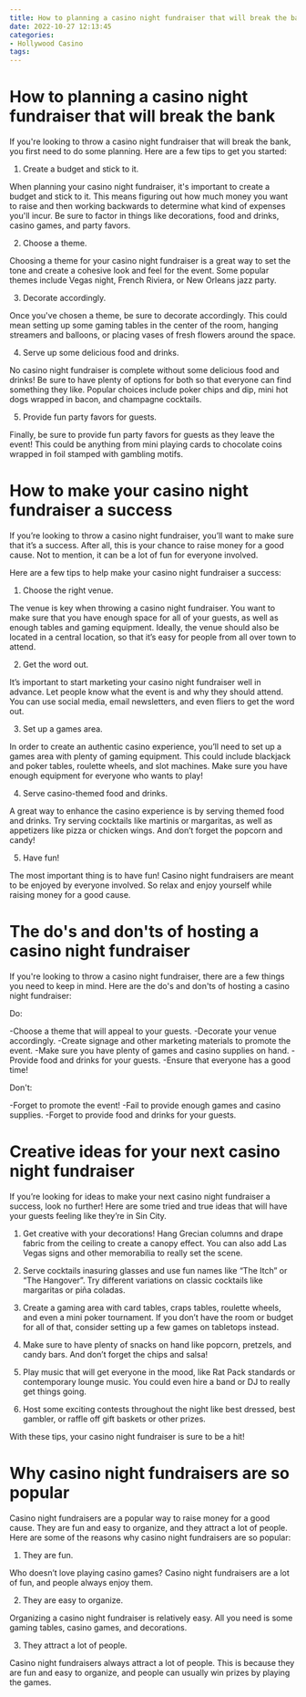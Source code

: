 ```yaml
---
title: How to planning a casino night fundraiser that will break the bank 
date: 2022-10-27 12:13:45
categories:
- Hollywood Casino
tags:
---
```



#  How to planning a casino night fundraiser that will break the bank 

If you're looking to throw a casino night fundraiser that will break the bank, you first need to do some planning. Here are a few tips to get you started:

1. Create a budget and stick to it.

When planning your casino night fundraiser, it's important to create a budget and stick to it. This means figuring out how much money you want to raise and then working backwards to determine what kind of expenses you'll incur. Be sure to factor in things like decorations, food and drinks, casino games, and party favors.

2. Choose a theme.

Choosing a theme for your casino night fundraiser is a great way to set the tone and create a cohesive look and feel for the event. Some popular themes include Vegas night, French Riviera, or New Orleans jazz party.

3. Decorate accordingly.

Once you've chosen a theme, be sure to decorate accordingly. This could mean setting up some gaming tables in the center of the room, hanging streamers and balloons, or placing vases of fresh flowers around the space.

4. Serve up some delicious food and drinks.

No casino night fundraiser is complete without some delicious food and drinks! Be sure to have plenty of options for both so that everyone can find something they like. Popular choices include poker chips and dip, mini hot dogs wrapped in bacon, and champagne cocktails.

5. Provide fun party favors for guests.

Finally, be sure to provide fun party favors for guests as they leave the event! This could be anything from mini playing cards to chocolate coins wrapped in foil stamped with gambling motifs.

#  How to make your casino night fundraiser a success 

If you’re looking to throw a casino night fundraiser, you’ll want to make sure that it’s a success. After all, this is your chance to raise money for a good cause. Not to mention, it can be a lot of fun for everyone involved.

Here are a few tips to help make your casino night fundraiser a success:

1. Choose the right venue.

The venue is key when throwing a casino night fundraiser. You want to make sure that you have enough space for all of your guests, as well as enough tables and gaming equipment. Ideally, the venue should also be located in a central location, so that it’s easy for people from all over town to attend.

2. Get the word out.

It’s important to start marketing your casino night fundraiser well in advance. Let people know what the event is and why they should attend. You can use social media, email newsletters, and even fliers to get the word out.

3. Set up a games area.

In order to create an authentic casino experience, you’ll need to set up a games area with plenty of gaming equipment. This could include blackjack and poker tables, roulette wheels, and slot machines. Make sure you have enough equipment for everyone who wants to play!

4. Serve casino-themed food and drinks.

A great way to enhance the casino experience is by serving themed food and drinks. Try serving cocktails like martinis or margaritas, as well as appetizers like pizza or chicken wings. And don’t forget the popcorn and candy!

5. Have fun!

The most important thing is to have fun! Casino night fundraisers are meant to be enjoyed by everyone involved. So relax and enjoy yourself while raising money for a good cause.

#  The do's and don'ts of hosting a casino night fundraiser 

If you're looking to throw a casino night fundraiser, there are a few things you need to keep in mind. Here are the do's and don'ts of hosting a casino night fundraiser:

Do:

-Choose a theme that will appeal to your guests.
-Decorate your venue accordingly.
-Create signage and other marketing materials to promote the event.
-Make sure you have plenty of games and casino supplies on hand.
-Provide food and drinks for your guests.
-Ensure that everyone has a good time!

Don't:

-Forget to promote the event!
-Fail to provide enough games and casino supplies.
-Forget to provide food and drinks for your guests.

# Creative ideas for your next casino night fundraiser 

If you’re looking for ideas to make your next casino night fundraiser a success, look no further! Here are some tried and true ideas that will have your guests feeling like they’re in Sin City.

1. Get creative with your decorations! Hang Grecian columns and drape fabric from the ceiling to create a canopy effect. You can also add Las Vegas signs and other memorabilia to really set the scene.

2. Serve cocktails inasuring glasses and use fun names like “The Itch” or “The Hangover”. Try different variations on classic cocktails like margaritas or piña coladas.

3. Create a gaming area with card tables, craps tables, roulette wheels, and even a mini poker tournament. If you don’t have the room or budget for all of that, consider setting up a few games on tabletops instead.

4. Make sure to have plenty of snacks on hand like popcorn, pretzels, and candy bars. And don’t forget the chips and salsa!

5. Play music that will get everyone in the mood, like Rat Pack standards or contemporary lounge music. You could even hire a band or DJ to really get things going.

6. Host some exciting contests throughout the night like best dressed, best gambler, or raffle off gift baskets or other prizes.

With these tips, your casino night fundraiser is sure to be a hit!

#  Why casino night fundraisers are so popular

Casino night fundraisers are a popular way to raise money for a good cause. They are fun and easy to organize, and they attract a lot of people. Here are some of the reasons why casino night fundraisers are so popular:

1. They are fun.

Who doesn’t love playing casino games? Casino night fundraisers are a lot of fun, and people always enjoy them.

2. They are easy to organize.

Organizing a casino night fundraiser is relatively easy. All you need is some gaming tables, casino games, and decorations.

3. They attract a lot of people.

Casino night fundraisers always attract a lot of people. This is because they are fun and easy to organize, and people can usually win prizes by playing the games.
